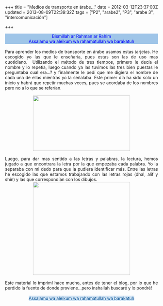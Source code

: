 +++
title = "Medios de transporte en árabe..."
date = 2012-03-12T23:37:00Z
updated = 2013-08-09T22:39:32Z
tags = ["P2", "arabe2", "P3", "arabe 3", "intercomunicación"]

+++

<div dir="ltr" style="text-align: left;" trbidi="on"><div style="background-color: #9fc5e8; color: blue; text-align: center;">Bismillah ar Rahman ar Rahim</div><div style="background-color: #9fc5e8; color: blue; text-align: center;">Assalamu wa aleikum wa rahamatullah wa barakatuh</div><div style="text-align: center;"><br /></div><div style="text-align: justify;">Para aprender los medios de transporte en árabe usamos estas tarjetas. He escogido yo las que le enseñaría, pues estas son las de uso mas cuotidiano.&nbsp; Utilizando el método de tres tiempos, primero le decía el nombre y lo repetía, luego cuando ya las tuvimos las tres bien puestas le preguntaba cual era...? y finalmente le pedí que me digiera el nombre de cada una de ellas mientras yo la señalaba. Este primer día ha sido solo un inicio y habrá que repetir muchas veces, pues se acordaba de los nombres pero no a lo que se referían.</div><br /><div class="separator" style="clear: both; text-align: center;"><a href="http://1.bp.blogspot.com/-1ujFy8U3qMY/UgVTGE3HHKI/AAAAAAAAFHY/4B7NfeSYUT4/s1600/DSC02612.JPG" imageanchor="1" style="margin-left: 1em; margin-right: 1em;"><img border="0" src="http://1.bp.blogspot.com/-1ujFy8U3qMY/UgVTGE3HHKI/AAAAAAAAFHY/4B7NfeSYUT4/s1600/DSC02612.JPG" height="182" width="320" /></a></div><br /><div style="text-align: center;"><div style="text-align: justify;">Luego, para dar mas sentido a las letras y palabras, la lectura, hemos jugado a que encontrara la letra por la que empezaba cada palabra. Yo la separaba con mi dedo para que la pudiera identificar más. Entre las letras he escogido las que estamos trabajando con las letras rojas (dhal, alif y shin) y las que correspondían con los dibujos.</div></div><div style="text-align: center;"><div class="separator" style="clear: both; text-align: center;"><a href="http://1.bp.blogspot.com/-zKWQyTj96dE/UgVTUKPfNEI/AAAAAAAAFHg/qX5HXa2IzJE/s1600/cats3.jpg" imageanchor="1" style="margin-left: 1em; margin-right: 1em;"><img border="0" src="http://1.bp.blogspot.com/-zKWQyTj96dE/UgVTUKPfNEI/AAAAAAAAFHg/qX5HXa2IzJE/s1600/cats3.jpg" height="306" width="320" /></a></div><br /></div><div class="separator" style="clear: both; text-align: center;"></div><div style="text-align: center;"><div style="text-align: justify;"><span style="text-align: left;">Este material lo imprimí hace mucho, antes de tener el blog, por lo que he perdido la fuente de donde proviene...pero inshallah buscaré y lo pondré!</span></div></div><br /><div style="text-align: center;"><span style="background-color: #cfe2f3; color: #0b5394;">Assalamu wa aleikum wa rahamatullah wa barakatuh </span></div><br /></div>
